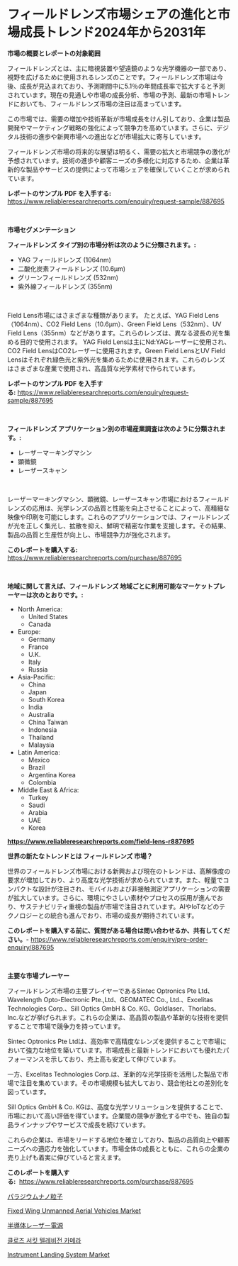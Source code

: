 <p><h1>フィールドレンズ市場シェアの進化と市場成長トレンド2024年から2031年</h1></p><p><strong>市場の概要とレポートの対象範囲</strong></p>
<p><p>フィールドレンズとは、主に暗視装置や望遠鏡のような光学機器の一部であり、視野を広げるために使用されるレンズのことです。フィールドレンズ市場は今後、成長が見込まれており、予測期間中に5.1％の年間成長率で拡大すると予測されています。現在の見通しや市場の成長分析、市場の予測、最新の市場トレンドにおいても、フィールドレンズ市場の注目は高まっています。</p><p>この市場では、需要の増加や技術革新が市場成長をけん引しており、企業は製品開発やマーケティング戦略の強化によって競争力を高めています。さらに、デジタル技術の進歩や新興市場への進出などが市場拡大に寄与しています。</p><p>フィールドレンズ市場の将来的な展望は明るく、需要の拡大と市場競争の激化が予想されています。技術の進歩や顧客ニーズの多様化に対応するため、企業は革新的な製品やサービスの提供によって市場シェアを確保していくことが求められています。</p></p>
<p><strong>レポートのサンプル PDF を入手する:</strong> <a href="https://www.reliableresearchreports.com/enquiry/request-sample/887695">https://www.reliableresearchreports.com/enquiry/request-sample/887695</a></p>
<p>&nbsp;</p>
<p><strong>市場セグメンテーション</strong></p>
<p><strong>フィールドレンズ タイプ別の市場分析は次のように分類されます。:</strong></p>
<p><ul><li>YAG フィールドレンズ (1064nm)</li><li>二酸化炭素フィールドレンズ (10.6μm)</li><li>グリーンフィールドレンズ (532nm)</li><li>紫外線フィールドレンズ (355nm)</li></ul></p>
<p>&nbsp;</p>
<p><p>Field Lens市場にはさまざまな種類があります。 たとえば、YAG Field Lens（1064nm）、CO2 Field Lens（10.6μm）、Green Field Lens（532nm）、UV Field Lens（355nm）などがあります。これらのレンズは、異なる波長の光を集める目的で使用されます。 YAG Field Lensは主にNd:YAGレーザーに使用され、CO2 Field LensはCO2レーザーに使用されます。Green Field LensとUV Field Lensはそれぞれ緑色光と紫外光を集めるために使用されます。これらのレンズはさまざまな産業で使用され、高品質な光学素材で作られています。</p></p>
<p><strong>レポートのサンプル PDF を入手する:</strong>&nbsp;<a href="https://www.reliableresearchreports.com/enquiry/request-sample/887695">https://www.reliableresearchreports.com/enquiry/request-sample/887695</a></p>
<p>&nbsp;</p>
<p><strong> フィールドレンズ アプリケーション別の市場産業調査は次のように分類されます。:</strong></p>
<p><ul><li>レーザーマーキングマシン</li><li>顕微鏡</li><li>レーザースキャン</li></ul></p>
<p>&nbsp;</p>
<p><p>レーザーマーキングマシン、顕微鏡、レーザースキャン市場におけるフィールドレンズの応用は、光学レンズの品質と性能を向上させることによって、高精細な映像や印刷を可能にします。これらのアプリケーションでは、フィールドレンズが光を正しく集光し、拡散を抑え、鮮明で精密な作業を支援します。その結果、製品の品質と生産性が向上し、市場競争力が強化されます。</p></p>
<p><strong>このレポートを購入する:</strong>&nbsp; <a href="https://www.reliableresearchreports.com/purchase/887695">https://www.reliableresearchreports.com/purchase/887695</a></p>
<p>&nbsp;</p>
<p><strong>地域に関して言えば、フィールドレンズ 地域ごとに利用可能なマーケットプレーヤーは次のとおりです。:</strong></p>
<p><ul>
    <li>
        North America:
        <ul>
            <li>United States</li>
            <li>Canada</li>
        </ul>
    </li>
    <li>
        Europe:
        <ul>
            <li>Germany</li>
            <li>France</li>
            <li>U.K.</li>
            <li>Italy</li>
            <li>Russia</li>
        </ul>
    </li>
    <li>
        Asia-Pacific:
        <ul>
            <li>China</li>
            <li>Japan</li>
            <li>South Korea</li>
            <li>India</li>
            <li>Australia</li>
            <li>China Taiwan</li>
            <li>Indonesia</li>
            <li>Thailand</li>
            <li>Malaysia</li>
        </ul>
    </li>
    <li>
        Latin America:
        <ul>
            <li>Mexico</li>
            <li>Brazil</li>
            <li>Argentina Korea</li>
            <li>Colombia</li>
        </ul>
    </li>
    <li>
        Middle East & Africa:
        <ul>
            <li>Turkey</li>
            <li>Saudi</li>
            <li>Arabia</li>
            <li>UAE</li>
            <li>Korea</li>
        </ul>
    </li>
    </ul></p>
<p><strong><a href="https://www.reliableresearchreports.com/field-lens-r887695">https://www.reliableresearchreports.com/field-lens-r887695</a></strong>&nbsp;</p>
<p><strong>世界の新たなトレンドとは フィールドレンズ 市場？</strong></p>
<p><p>世界のフィールドレンズ市場における新興および現在のトレンドは、高解像度の要求が増加しており、より高度な光学技術が求められています。また、軽量でコンパクトな設計が注目され、モバイルおよび非接触測定アプリケーションの需要が拡大しています。さらに、環境にやさしい素材やプロセスの採用が進んでおり、サステナビリティ重視の製品が市場で注目されています。AIやIoTなどのテクノロジーとの統合も進んでおり、市場の成長が期待されています。</p></p>
<p><strong>このレポートを購入する前に、質問がある場合は問い合わせるか、共有してください。</strong>- <a href="https://www.reliableresearchreports.com/enquiry/pre-order-enquiry/887695">https://www.reliableresearchreports.com/enquiry/pre-order-enquiry/887695</a></p>
<p>&nbsp;</p>
<p><strong>主要な市場プレーヤー</strong></p>
<p><p>フィールドレンズ市場の主要プレイヤーであるSintec Optronics Pte Ltd、Wavelength Opto-Electronic Pte.,Ltd、GEOMATEC Co., Ltd.、Excelitas Technologies Corp.、Sill Optics GmbH & Co. KG、Goldlaser、Thorlabs、Inc.などが挙げられます。これらの企業は、高品質の製品や革新的な技術を提供することで市場で競争力を持っています。</p><p>Sintec Optronics Pte Ltdは、高効率で高精度なレンズを提供することで市場において強力な地位を築いています。市場成長と最新トレンドにおいても優れたパフォーマンスを示しており、売上高も安定して伸びています。</p><p>一方、Excelitas Technologies Corp.は、革新的な光学技術を活用した製品で市場で注目を集めています。その市場規模も拡大しており、競合他社との差別化を図っています。</p><p>Sill Optics GmbH & Co. KGは、高度な光学ソリューションを提供することで、市場において高い評価を得ています。企業間の競争が激化する中でも、独自の製品ラインナップやサービスで成長を続けています。</p><p>これらの企業は、市場をリードする地位を確立しており、製品の品質向上や顧客ニーズへの適応力を強化しています。市場全体の成長とともに、これらの企業の売り上げも着実に伸びていると言えます。</p></p>
<p><strong>このレポートを購入する:</strong>&nbsp;&nbsp;<a href="https://www.reliableresearchreports.com/purchase/887695">https://www.reliableresearchreports.com/purchase/887695</a></p>
<p><p><a href="https://medium.com/@oliveyew35/%E3%83%91%E3%83%A9%E3%82%B8%E3%82%A6%E3%83%A0%E3%83%8A%E3%83%8E%E7%B2%92%E5%AD%90%E5%B8%82%E5%A0%B4-2031%E5%B9%B4%E3%81%BE%E3%81%A7%E3%81%AE%E3%83%88%E3%83%AC%E3%83%B3%E3%83%89-%E4%BA%88%E6%B8%AC-%E3%81%8A%E3%82%88%E3%81%B3%E7%AB%B6%E4%BA%89%E5%88%86%E6%9E%90-d56c19878ca1">パラジウムナノ粒子</a></p><p><a href="https://github.com/jsmusil/Market-Research-Report-List-2/blob/main/fixed-wing-unmanned-aerial-vehicles-market.md">Fixed Wing Unmanned Aerial Vehicles Market</a></p><p><a href="https://github.com/LeanneBruen2023/Market-Research-Report-List-1/blob/main/706647823777.md">半導体レーザー電源</a></p><p><a href="https://github.com/iansanftyord09878/Market-Research-Report-List-1/blob/main/881709721850.md">클로즈 서킷 텔레비전 카메라</a></p><p><a href="https://github.com/yemakinde/Market-Research-Report-List-2/blob/main/instrument-landing-system-market.md">Instrument Landing System Market</a></p></p>